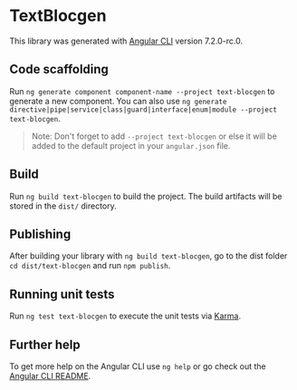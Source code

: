 # TextBlocgen

This library was generated with [Angular CLI](https://github.com/angular/angular-cli) version 7.2.0-rc.0.

## Code scaffolding

Run `ng generate component component-name --project text-blocgen` to generate a new component. You can also use `ng generate directive|pipe|service|class|guard|interface|enum|module --project text-blocgen`.
> Note: Don't forget to add `--project text-blocgen` or else it will be added to the default project in your `angular.json` file. 

## Build

Run `ng build text-blocgen` to build the project. The build artifacts will be stored in the `dist/` directory.

## Publishing

After building your library with `ng build text-blocgen`, go to the dist folder `cd dist/text-blocgen` and run `npm publish`.

## Running unit tests

Run `ng test text-blocgen` to execute the unit tests via [Karma](https://karma-runner.github.io).

## Further help

To get more help on the Angular CLI use `ng help` or go check out the [Angular CLI README](https://github.com/angular/angular-cli/blob/master/README.md).
